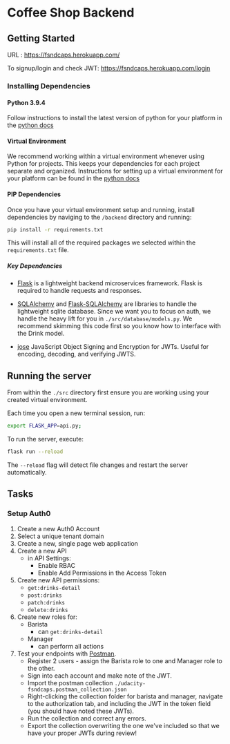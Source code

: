 # Coffee Shop Backend

## Getting Started

URL : https://fsndcaps.herokuapp.com/

To signup/login and check JWT: https://fsndcaps.herokuapp.com/login


### Installing Dependencies

#### Python 3.9.4

Follow instructions to install the latest version of python for your platform in the [python docs](https://docs.python.org/3/using/unix.html#getting-and-installing-the-latest-version-of-python)

#### Virtual Environment

We recommend working within a virtual environment whenever using Python for projects. This keeps your dependencies for each project separate and organized. Instructions for setting up a virtual environment for your platform can be found in the [python docs](https://packaging.python.org/guides/installing-using-pip-and-virtual-environments/)

#### PIP Dependencies

Once you have your virtual environment setup and running, install dependencies by naviging to the `/backend` directory and running:

```bash
pip install -r requirements.txt
```

This will install all of the required packages we selected within the `requirements.txt` file.

##### Key Dependencies

- [Flask](http://flask.pocoo.org/) is a lightweight backend microservices framework. Flask is required to handle requests and responses.

- [SQLAlchemy](https://www.sqlalchemy.org/) and [Flask-SQLAlchemy](https://flask-sqlalchemy.palletsprojects.com/en/2.x/) are libraries to handle the lightweight sqlite database. Since we want you to focus on auth, we handle the heavy lift for you in `./src/database/models.py`. We recommend skimming this code first so you know how to interface with the Drink model.

- [jose](https://python-jose.readthedocs.io/en/latest/) JavaScript Object Signing and Encryption for JWTs. Useful for encoding, decoding, and verifying JWTS.

## Running the server

From within the `./src` directory first ensure you are working using your created virtual environment.

Each time you open a new terminal session, run:

```bash
export FLASK_APP=api.py;
```

To run the server, execute:

```bash
flask run --reload
```

The `--reload` flag will detect file changes and restart the server automatically.

## Tasks

### Setup Auth0

1. Create a new Auth0 Account
2. Select a unique tenant domain
3. Create a new, single page web application
4. Create a new API
   - in API Settings:
     - Enable RBAC
     - Enable Add Permissions in the Access Token
5. Create new API permissions:
   - `get:drinks-detail`
   - `post:drinks`
   - `patch:drinks`
   - `delete:drinks`
6. Create new roles for:
   - Barista
     - can `get:drinks-detail`
   - Manager
     - can perform all actions
7. Test your endpoints with [Postman](https://getpostman.com).
   - Register 2 users - assign the Barista role to one and Manager role to the other.
   - Sign into each account and make note of the JWT.
   - Import the postman collection `./udacity-fsndcaps.postman_collection.json`
   - Right-clicking the collection folder for barista and manager, navigate to the authorization tab, and including the JWT in the token field (you should have noted these JWTs).
   - Run the collection and correct any errors.
   - Export the collection overwriting the one we've included so that we have your proper JWTs during review!

